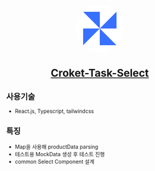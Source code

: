 <p align="center">
  <a href="https://nextjs.org">
      <svg width="128" height="128" viewBox="0 0 1550 1550" fill="none" xmlns="http://www.w3.org/2000/svg">
          <circle cx="775" cy="775" r="775" fill="white"/>
          <path d="M776 773.5L1320.5 230V773.5H776Z" fill="#3870FF"/>
          <path d="M775 774L1318.5 1318.5L775 1318.5L775 774Z" fill="#3870FF"/>
          <path d="M776.5 775L232 1318.5L232 775L776.5 775Z" fill="#3870FF"/>
          <path d="M777.5 773.5L234 229L777.5 229L777.5 773.5Z" fill="#3870FF"/>
      </svg>
    <h1 align="center">Croket-Task-Select</h1>
  </a>
</p>

## 사용기술
- React.js, Typescript, tailwindcss

## 특징
- Map을 사용해 productData parsing
- 테스트용 MockData 생성 후 테스트 진행
- common Select Component 설계
